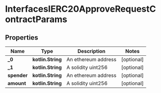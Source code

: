 
# InterfacesIERC20ApproveRequestContractParams

## Properties
Name | Type | Description | Notes
------------ | ------------- | ------------- | -------------
**_0** | **kotlin.String** | An ethereum address |  [optional]
**_1** | **kotlin.String** | A solidity uint256 |  [optional]
**spender** | **kotlin.String** | An ethereum address |  [optional]
**amount** | **kotlin.String** | A solidity uint256 |  [optional]



